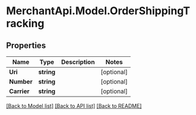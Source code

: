 # MerchantApi.Model.OrderShippingTracking
## Properties

Name | Type | Description | Notes
------------ | ------------- | ------------- | -------------
**Uri** | **string** |  | [optional] 
**Number** | **string** |  | [optional] 
**Carrier** | **string** |  | [optional] 

[[Back to Model list]](../README.md#documentation-for-models) [[Back to API list]](../README.md#documentation-for-api-endpoints) [[Back to README]](../README.md)

